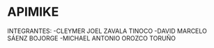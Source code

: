 # APIMIKE

INTEGRANTES:
	-CLEYMER JOEL ZAVALA TINOCO
-DAVID MARCELO SÁENZ BOJORGE
-MICHAEL ANTONIO OROZCO TORUÑO
